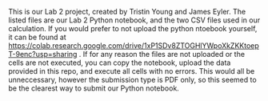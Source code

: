 This is our Lab 2 project, created by Tristin Young and James Eyler. The listed files are our Lab 2 Python notebook, and the two CSV files used in our calculation. If you would prefer to not upload the python ntoebook yourself, it can be found at https://colab.research.google.com/drive/1xP1SDv8ZTOGHlYWpoXkZKKtoepT-9enc?usp=sharing .
If for any reason the files are not uploaded or the cells are not executed, you can copy the notebook, upload the data provided in this repo, and execute all cells with no errors. This would all be unneccessary, however the submission type is PDF only, so this seemed to be the clearest way to submit our Python notebook.
